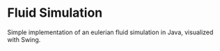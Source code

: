 # Fluid Simulation
Simple implementation of an eulerian fluid simulation in Java, visualized with Swing.

